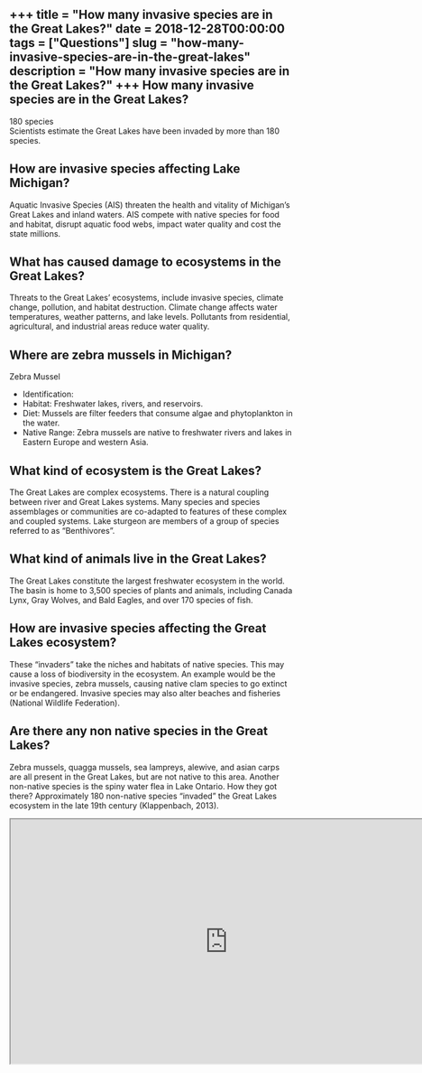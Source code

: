 +++
title = "How many invasive species are in the Great Lakes?"
date = 2018-12-28T00:00:00
tags = ["Questions"]
slug = "how-many-invasive-species-are-in-the-great-lakes"
description = "How many invasive species are in the Great Lakes?"
+++
How many invasive species are in the Great Lakes?
-------------------------------------------------

180 species  
Scientists estimate the Great Lakes have been invaded by more than 180 species.

How are invasive species affecting Lake Michigan?
-------------------------------------------------

Aquatic Invasive Species (AIS) threaten the health and vitality of Michigan’s Great Lakes and inland waters. AIS compete with native species for food and habitat, disrupt aquatic food webs, impact water quality and cost the state millions.

What has caused damage to ecosystems in the Great Lakes?
--------------------------------------------------------

Threats to the Great Lakes’ ecosystems, include invasive species, climate change, pollution, and habitat destruction. Climate change affects water temperatures, weather patterns, and lake levels. Pollutants from residential, agricultural, and industrial areas reduce water quality.

Where are zebra mussels in Michigan?
------------------------------------

Zebra Mussel

- Identification:
- Habitat: Freshwater lakes, rivers, and reservoirs.
- Diet: Mussels are filter feeders that consume algae and phytoplankton in the water.
- Native Range: Zebra mussels are native to freshwater rivers and lakes in Eastern Europe and western Asia.

What kind of ecosystem is the Great Lakes?
------------------------------------------

The Great Lakes are complex ecosystems. There is a natural coupling between river and Great Lakes systems. Many species and species assemblages or communities are co-adapted to features of these complex and coupled systems. Lake sturgeon are members of a group of species referred to as “Benthivores”.

What kind of animals live in the Great Lakes?
---------------------------------------------

The Great Lakes constitute the largest freshwater ecosystem in the world. The basin is home to 3,500 species of plants and animals, including Canada Lynx, Gray Wolves, and Bald Eagles, and over 170 species of fish.

How are invasive species affecting the Great Lakes ecosystem?
-------------------------------------------------------------

These “invaders” take the niches and habitats of native species. This may cause a loss of biodiversity in the ecosystem. An example would be the invasive species, zebra mussels, causing native clam species to go extinct or be endangered. Invasive species may also alter beaches and fisheries (National Wildlife Federation).

Are there any non native species in the Great Lakes?
----------------------------------------------------

Zebra mussels, quagga mussels, sea lampreys, alewive, and asian carps are all present in the Great Lakes, but are not native to this area. Another non-native species is the spiny water flea in Lake Ontario. How they got there? Approximately 180 non-native species “invaded” the Great Lakes ecosystem in the late 19th century (Klappenbach, 2013).

<iframe allow="accelerometer; autoplay; clipboard-write; encrypted-media; gyroscope; picture-in-picture" allowfullscreen="" class="__youtube_prefs__  epyt-is-override  no-lazyload" data-no-lazy="1" data-origheight="433" data-origwidth="770" data-skipgform_ajax_framebjll="" height="433" id="_ytid_52694" loading="lazy" src="https://www.youtube.com/embed/JGcIp4YEKrc?enablejsapi=1&autoplay=0&cc_load_policy=0&cc_lang_pref=&iv_load_policy=1&loop=0&modestbranding=0&rel=1&fs=1&playsinline=0&autohide=2&theme=dark&color=red&controls=1&" title="YouTube player" width="770"></iframe>